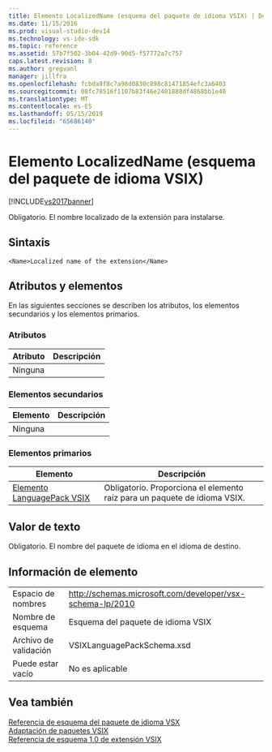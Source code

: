 ```yaml
---
title: Elemento LocalizedName (esquema del paquete de idioma VSIX) | Documentos de Microsoft
ms.date: 11/15/2016
ms.prod: visual-studio-dev14
ms.technology: vs-ide-sdk
ms.topic: reference
ms.assetid: 57b7f502-3b04-42d9-90d5-f57772a7c757
caps.latest.revision: 8
ms.author: gregvanl
manager: jillfra
ms.openlocfilehash: fcbda9f8c7a98d0830c898c81471854efc3a6403
ms.sourcegitcommit: 08fc78516f1107b83f46e2401888df4868bb1e40
ms.translationtype: MT
ms.contentlocale: es-ES
ms.lasthandoff: 05/15/2019
ms.locfileid: "65686140"
---
```

# <a name="localizedname-element-vsix-language-pack-schema"></a>Elemento LocalizedName (esquema del paquete de idioma VSIX)
[!INCLUDE[vs2017banner](../includes/vs2017banner.md)]

Obligatorio. El nombre localizado de la extensión para instalarse.  
  
## <a name="syntax"></a>Sintaxis  
  
```  
<Name>Localized name of the extension</Name>  
```  
  
## <a name="attributes-and-elements"></a>Atributos y elementos  
 En las siguientes secciones se describen los atributos, los elementos secundarios y los elementos primarios.  
  
### <a name="attributes"></a>Atributos  
  
|Atributo|Descripción|  
|---------------|-----------------|  
|Ninguna||  
  
### <a name="child-elements"></a>Elementos secundarios  
  
|Elemento|Descripción|  
|-------------|-----------------|  
|Ninguna||  
  
### <a name="parent-elements"></a>Elementos primarios  
  
|Elemento|Descripción|  
|-------------|-----------------|  
|[Elemento LanguagePack VSIX](../extensibility/vsixlanguagepack-element-vsix-language-pack-schema.md)|Obligatorio. Proporciona el elemento raíz para un paquete de idioma VSIX.|  
  
## <a name="text-value"></a>Valor de texto  
 Obligatorio. El nombre del paquete de idioma en el idioma de destino.  
  
## <a name="element-information"></a>Información de elemento  
  
|                 |                                                           |
|-----------------|-----------------------------------------------------------|
|    Espacio de nombres    | http://schemas.microsoft.com/developer/vsx-schema-lp/2010 |
|   Nombre de esquema   |                 Esquema del paquete de idioma VSIX                 |
| Archivo de validación |                VSIXLanguagePackSchema.xsd                 |
|  Puede estar vacío   |                      No es aplicable                       |
  
## <a name="see-also"></a>Vea también  
 [Referencia de esquema del paquete de idioma VSX](../extensibility/vsx-language-pack-schema-reference.md)   
 [Adaptación de paquetes VSIX](../extensibility/localizing-vsix-packages.md)   
 [Referencia de esquema 1.0 de extensión VSIX](https://msdn.microsoft.com/76e410ec-b1fb-4652-ac98-4a4c52e09a2b)
